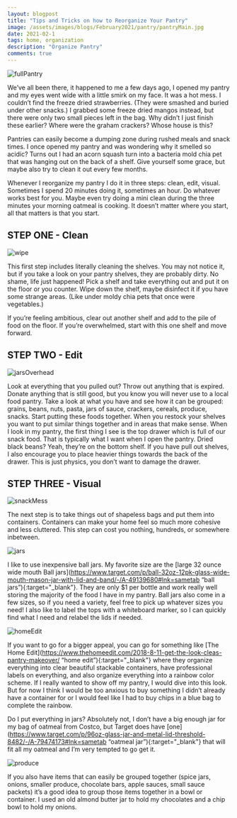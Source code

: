 ```yaml
---
layout: blogpost
title: "Tips and Tricks on how to Reorganize Your Pantry"
image: /assets/images/blogs/February2021/pantry/pantryMain.jpg
date: 2021-02-1
tags: home, organization
description: "Organize Pantry"
comments: true
---
```



![fullPantry](/assets/images/blogs/February2021/pantry/beforeAfter.png)

We’ve all been there, it happened to me a few days ago, I opened my pantry and my eyes went wide with a little smirk on my face. It was a hot mess. I couldn’t find the freeze dried strawberries. (They were smashed and buried under other snacks.) I grabbed some freeze dried mangos instead, but there were only two small pieces left in the bag. Why didn’t I just finish these earlier? Where were the graham crackers? Whose house is this? 

Pantries can easily become a dumping zone during rushed meals and snack times. I once opened my pantry and was wondering why it smelled so acidic? Turns out I had an acorn squash turn into a bacteria mold chia pet that was hanging out on the back of a shelf. Give yourself some grace, but maybe also try to clean it out every few months.

Whenever I reorganize my pantry I do it in three steps: clean, edit, visual. Sometimes I spend 20 minutes doing it, sometimes an hour. Do whatever works best for you. Maybe even try doing a mini clean during the three minutes your morning oatmeal is cooking. It doesn’t matter where you start, all that matters is that you start.

## STEP ONE - Clean

![wipe](/assets/images/blogs/February2021/pantry/wipe.jpg)

This first step includes literally cleaning the shelves. You may not notice it, but if you take a look on your pantry shelves, they are probably dirty. No shame, life just happened! Pick a shelf and take everything out and put it on the floor or you counter. Wipe down the shelf, maybe disinfect it if you have some strange areas. (Like under moldy chia pets that once were vegetables.)

If you’re feeling ambitious, clear out another shelf and add to the pile of food on the floor. If you’re overwhelmed, start with this one shelf and move forward. 

## STEP TWO - Edit

![jarsOverhead](/assets/images/blogs/February2021/pantry/jarsOverhead.jpg)

Look at everything that you pulled out? Throw out anything that is expired. Donate anything that is still good, but you know you will never use to a local food pantry. Take a look at what you have and see how it can be grouped: grains, beans, nuts, pasta, jars of sauce, crackers, cereals, produce, snacks. Start putting these foods together. When you restock your shelves you want to put similar things together and in areas that make sense. When I look in my pantry, the first thing I see is the top drawer which is full of our snack food. That is typically what I want when I open the pantry. Dried black beans? Yeah, they’re on the bottom shelf. If you have pull out shelves, I also encourage you to place heavier things towards the back of the drawer. This is just physics, you don’t want to damage the drawer.


## STEP THREE - Visual

![snackMess](/assets/images/blogs/February2021/pantry/snackMess.jpg)

The next step is to take things out of shapeless bags and put them into containers. Containers can make your home feel so much more cohesive and less cluttered. This step can cost you nothing, hundreds, or somewhere inbetween.

![jars](/assets/images/blogs/February2021/pantry/jars.jpg)

I like to use inexpensive ball jars. My favorite size are the [large 32 ounce wide mouth Ball jars](https://www.target.com/p/ball-32oz-12pk-glass-wide-mouth-mason-jar-with-lid-and-band/-/A-49139680#lnk=sametab “ball jars”){:target="_blank"}. They are only $1 per bottle and work really well storing the majority of the food I have in my pantry. Ball jars also come in a few sizes, so if you need a variety, feel free to pick up whatever sizes you need! I also like to label the tops with a whiteboard marker, so I can quickly find what I need and relabel the lids if needed.

![homeEdit](/assets/images/blogs/February2021/pantry/homeEdit.jpg)

If you want to go for a bigger appeal, you can go for something like [The Home Edit](https://www.thehomeedit.com/2018-8-11-get-the-look-cleas-pantry-makeover/ “home edit”){:target="_blank"} where they organize everything into clear beautiful stackable containers, have professional labels on everything, and also organize everything into a rainbow color scheme. If I really wanted to show off my pantry, I would dive into this look. But for now I think I would be too anxious to buy something I didn’t already have a container for or I would feel like I had to buy chips in a blue bag to complete the rainbow. 

Do I put everything in jars? Absolutely not, I don’t have a big enough jar for my bag of oatmeal from Costco, but Target does have [one](https://www.target.com/p/96oz-glass-jar-and-metal-lid-threshold-8482/-/A-79474173#lnk=sametab “oatmeal jar”){:target="_blank"}  that will fit all my oatmeal and I’m very tempted to go get it.

![produce](/assets/images/blogs/February2021/pantry/produce.jpg)

If you also have items that can easily be grouped together (spice jars, onions, smaller produce, chocolate bars, apple sauces, small sauce packets) it’s a good idea to group those items together in a bowl or container. I used an old almond butter jar to hold my chocolates and a chip bowl to hold my onions. 


